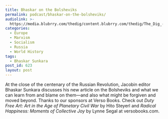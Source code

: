 ```yaml
---
title: Bhaskar on the Bolsheviks
permalink: podcast/bhaskar-on-the-bolsheviks/
audiolink: >-
  https://media.blubrry.com/thedig/content.blubrry.com/thedig/The_Dig_-_EP_77_-_Sunkara.mp3
categories:
  - Europe
  - Marxism
  - Socialism
  - Russia
  - World History
tags:
  - Bhaskar Sunkara
post_id: 623
layout: post
---
```


At the close of the centenary of the Russian Revolution, Jacobin editor Bhaskar Sunkara discusses his new article on the Bolsheviks and what we can learn from and blame on them—and also what might be forgiven and moved beyond. Thanks to our sponsors at Verso Books. Check out *Duty Free Art: Art in the Age of Planetary Civil War* by Hito Steyerl and *Radical Happiness: Moments of Collective Joy* by Lynne Segal at versobooks.com.

